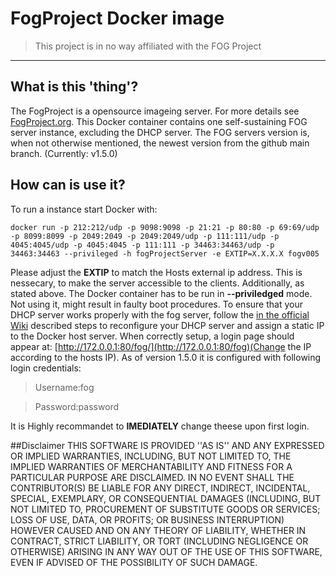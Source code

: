# FogProject Docker image
>This project is in no way affiliated with the FOG Project 
----
## What is this 'thing'?
The FogProject is a opensource imageing server. For more details see [FogProject.org](http://FogProject.org). This Docker container contains one self-sustaining FOG server instance, excluding the DHCP server. The FOG servers version is, when not otherwise mentioned, the newest version from the github main branch. (Currently: v1.5.0)

## How can is use it?
To run a instance start Docker with:

    docker run -p 212:212/udp -p 9098:9098 -p 21:21 -p 80:80 -p 69:69/udp -p 8099:8099 -p 2049:2049 -p 2049:2049/udp -p 111:111/udp -p 4045:4045/udp -p 4045:4045 -p 111:111 -p 34463:34463/udp -p 34463:34463 --privileged -h fogProjectServer -e EXTIP=X.X.X.X fogv005


Please adjust the **EXTIP** to match the Hosts external ip address. This is nessecary, to make the server accessible to the clients. Additionally, as stated above. The Docker container has to be run in **--priviledged** mode. Not using it, might result in faulty boot procedures. To ensure that your DHCP server works properly with the fog server, follow the [in the official Wiki](https://wiki.fogproject.org/wiki/index.php/Modifying_existing_DHCP_server_to_work_with_FOG) described steps to reconfigure your DHCP server and assign a static IP to the Docker host server.
When correctly setup, a login page should appear at: [http://172.0.0.1:80/fog/](http://172.0.0.1:80/fog)(Change the IP according to the hosts IP). As of version 1.5.0 it is configured with following login credentials:

>Username:fog

>Password:password

It is Highly recommandet to **IMEDIATELY** change theese upon first login.

##Disclaimer
THIS SOFTWARE IS PROVIDED ''AS IS'' AND ANY EXPRESSED OR IMPLIED WARRANTIES, INCLUDING, BUT NOT LIMITED TO, THE IMPLIED WARRANTIES OF MERCHANTABILITY AND FITNESS FOR A PARTICULAR PURPOSE ARE DISCLAIMED. IN NO EVENT SHALL THE CONTRIBUTOR(S) BE LIABLE FOR ANY DIRECT, INDIRECT, INCIDENTAL, SPECIAL, EXEMPLARY, OR CONSEQUENTIAL DAMAGES (INCLUDING, BUT NOT LIMITED TO, PROCUREMENT OF SUBSTITUTE GOODS OR SERVICES; LOSS OF USE, DATA, OR PROFITS; OR BUSINESS INTERRUPTION) HOWEVER CAUSED AND ON ANY THEORY OF LIABILITY, WHETHER IN CONTRACT, STRICT LIABILITY, OR TORT (INCLUDING NEGLIGENCE OR OTHERWISE) ARISING IN ANY WAY OUT OF THE USE OF THIS SOFTWARE, EVEN IF ADVISED OF THE POSSIBILITY OF SUCH DAMAGE.
